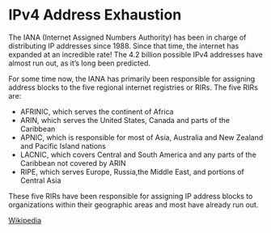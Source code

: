 # IPv4 Address Exhaustion

The IANA (Internet Assigned Numbers Authority) has been in charge of distributing IP addresses since 1988. Since that time, the internet has expanded at an incredible rate! The 4.2 billion possible IPv4 addresses have almost run out, as it’s long been predicted. 

For some time now, the IANA has primarily been responsible for assigning address blocks to the five regional internet registries or RIRs. The five RIRs are:

* AFRINIC, which serves the continent of Africa
* ARIN, which serves the United States, Canada and parts of the Caribbean
* APNIC, which is responsible for most of Asia, Australia and New Zealand and Pacific Island nations
* LACNIC, which covers Central and South America and any parts of the Caribbean not covered by ARIN
* RIPE, which serves Europe, Russia,the Middle East, and portions of Central Asia

These five RIRs have been responsible for assigning IP address blocks to organizations within their geographic areas and most have already run out.

[Wikipedia](https://en.wikipedia.org/wiki/IPv4_address_exhaustion)